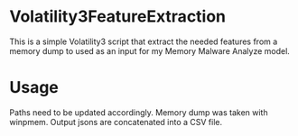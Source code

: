 # Volatility3FeatureExtraction
This is a simple Volatility3 script that extract the needed features from a memory dump to used as an input for my Memory Malware Analyze model.

# Usage
Paths need to be updated accordingly. Memory dump was taken with winpmem. Output jsons are concatenated into a CSV file.

